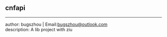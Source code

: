 ## cnfapi
----------------------------
author: bugszhou | Email:bugszhou@outlook.com <br>
description: A lib project with ziu
